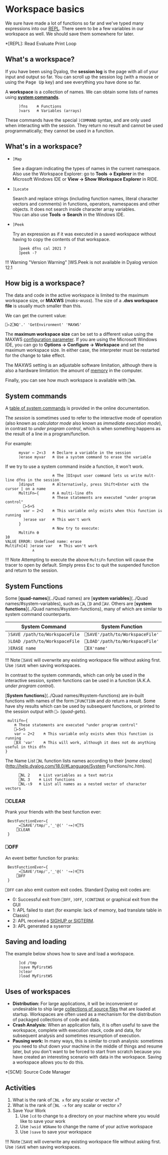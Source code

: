 # Workspace basics
We sure have made a lot of functions so far and we've typed many expressions into our [REPL](https://en.wikipedia.org/wiki/Read%E2%80%93eval%E2%80%93print_loop). There seem to be a few variables in our workspace as well. We should save them somewhere for later.

*[REPL]: Read Evaluate Print Loop

## What's a workspace?
If you have been using Dyalog, the **session log** is the page with all of your input and output so far. You can scroll up the session log (with a mouse or using the <kbd>Page Up</kbd> key) and see everything you have done so far.

A **workspace** is a collection of names. We can obtain some lists of names using <a target="_blank" href="http://help.dyalog.com/latest/#Language/System%20Commands/Introduction.htm?Highlight=System%20commands">**system commands**</a>.

```APL
	  )fns    ⍝ Functions
	  )vars   ⍝ Variables (arrays)
```

These commands have the special `)COMMAND` syntax, and are only used when interacting with the session. They return no result and cannot be used programmatically; they cannot be used in a function.

## What's in a workspace?

- `]Map`
	
	See a diagram indicating the types of names in the current namespace.  
	Also use the Workspace Explorer: go to **Tools → Explorer** in the Microsoft Windows IDE or **View → Show Workspace Explorer** in RIDE.

- `]Locate`
	
	Search and replace strings (including function names, literal character vectors and comments) in functions, operators, namespaces and other objects. It does not search inside character array variables.  
	You can also use **Tools → Search** in the Windows IDE.

- `]Peek`
	
	Try an expression as if it was executed in a saved workspace without having to copy the contents of that workspace.

```APL
      ]peek dfns cal 2021 7
      ]peek -?
```

!!! Warning "Version Warning"
	]WS.Peek is not available in Dyalog version 12.1

## How big is a workspace?
The data and code in the active workspace is limited to the maximum workspace size, or **MAXWS** (*maks-wuss*). The size of a **.dws workspace file** is usually much smaller than this.

We can get the current value:
```APL
⎕←2⎕NQ'.' 'GetEnvironment' 'MAXWS'
```

The **maximum workspace size** can be set to a different value using the MAXWS [configuration parameter](https://help.dyalog.com/latest/index.htm#UserGuide/Installation%20and%20Configuration/Configuration%20Parameters.htm). If you are using the Microsoft Windows IDE, you can go to **Options → Configure → Workspace** and set the maximum workspace size. In either case, the interpreter must be restarted for the change to take effect.

The MAXWS setting is an adjustable software limitation, although there is also a hardware limitation: the amount of [memory](https://kb.iu.edu/d/ahtx) in the computer.

Finally, you can see how much workspace is available with `⎕WA`.

## System commands
A [table of system commands](https://help.dyalog.com/latest/index.htm#Language/System%20Commands/Introduction.htm) is provided in the online documentation.

The *session* is sometimes used to refer to the interactive mode of operation (also known as *calculator mode* also known as *immediate execution mode*), in contrast to *under program control*, which is when something happens as the result of a line in a program/function. 

For example:

```APL
      myvar ← 2×⍳3   ⍝ Declare a variable in the session
      )erase myvar   ⍝ Use a system command to erase the variable
```

If we try to use a system command inside a function, it won't work.

```APL
                     ⍝ The ]DInput user command lets us write mult-line dfns in the session
      ]dinput        ⍝ Alternatively, press Shift+Enter with the cursor | on a name
      MultiFn←{      ⍝ A multi-line dfn
                     ⍝ These statements are executed "under program control"
        ⎕←5+5
        var ← 2+2    ⍝ This variable only exists when this function is running
        )erase var   ⍝ This won't work
      }
                     ⍝ Now try to execute:
      MultiFn ⍬
10
VALUE ERROR: Undefined name: erase
MultiFn[4] )erase var   ⍝ This won't work
            ∧
```

!!! Note
	Attempting to execute the above `MultiFn` function will cause the tracer to open by default. Simply press <kbd>Esc</kbd> to quit the suspended function and return to the session.

## System Functions
Some [**quad-names**](../Quad names) are [**system variables**](../Quad names/#system-variables), such as `⎕A`, `⎕D` and `⎕AV`. Others are [**system functions**](../Quad names/#system-functions), many of which are similar to system command counterparts.

|System Command|System Function|
|---|---|
|`)SAVE /path/to/WorkspaceFile`|`⎕SAVE'/path/to/WorkspaceFile'`|
|`)LOAD /path/to/WorkspaceFile`|`⎕LOAD'/path/to/WorkspaceFile'`|
|`)ERASE name`|`⎕EX'name'`|

!!! Note
	<code class='language-APL'>⎕SAVE</code> will overwrite any existing workspace file without asking first. Use <code class='language-APL'>)SAVE</code> when saving workspaces.

In contrast to the system commands, which can only be used in the interactive session, system functions can be used in a function (A.K.A. *under program control*).

[**System functions**](../Quad names/#system-functions) are in-built functions with names of the form `⎕FUNCTION` and *do* return a result. Some have shy results which can be used by subsequent functions, or printed to the session output with `⎕←` (*quad-gets*).

```APL
 multifn←{
    ⍝ These statements are executed "under program control"
    ⎕←5+5
    var ← 2+2    ⍝ This variable only exists when this function is running
    ⎕EX 'var'    ⍝ This will work, although it does not do anything useful in this dfn
}
```

The Name List `⎕NL` function lists names according to their [*name class*](http://help.dyalog.com/18.0/#Language/System Functions/nc.htm).

```APL
	  ⎕NL 2    ⍝ List variables as a text matrix
	  ⎕NL 3    ⍝ List functions
	  ⎕NL-⍳9   ⍝ List all names as a nested vector of character vectors
```

### ⎕CLEAR
Prank your friends with the best function ever:
```APL
 BestFunctionEver←{
     _←⎕SAVE'/tmp/','_'@(' '∘=)⍕⎕TS
     ⎕CLEAR
 }
```

### ⎕OFF
An event better function for pranks:
```APL
 BestFunctionEver←{
     _←⎕SAVE'/tmp/','_'@(' '∘=)⍕⎕TS
     ⎕OFF
 }
```

`⎕OFF` can also emit custom exit codes. Standard Dyalog exit codes are:

- 0: Successful exit from `⎕OFF`, `)OFF`, `)CONTINUE` or graphical exit from the GUI
- 1: APL failed to start (for example: lack of memory, bad translate table in Classic)
- 2: APL received a [SIGHUP or SIGTERM](https://www.gnu.org/software/libc/manual/html_node/Termination-Signals.html).
- 3: APL generated a syserror

## Saving and loading
The example below shows how to save and load a workspace.

```APL
      ]cd /tmp
      )save MyFirstWS
      )clear
      )load MyFirstWS
```

## Uses of workspaces

- **Distribution:** For large applications, it will be inconvenient or undesirable to ship large [collections of source files](../Code/#source-code-in-text-files) that are loaded at startup. Workspaces are often used as a mechanism for the distribution of packaged collections of code and data.
- **Crash Analysis:** When an application fails, it is often useful to save the workspace, complete with execution stack, code and data, for subsequent analysis and sometimes resumption of execution.
- **Pausing work:** In many ways, this is similar to crash analysis: sometimes you need to shut down your machine in the middle of things and resume later, but you don't want to be forced to start from scratch because you have created an interesting scenario with data in the workspace. Saving a workspace allows you to do this.

*[SCM]: Source Code Manager

## Activities

1. What is the rank of `⎕NL x` for any scalar or vector `x`?
1. What is the rank of `⎕NL -x` for any scalar or vector `x`?
1. Save Your Work
	1. Use `]cd` to change to a directory on your machine where you would like to save your work
	1. Use `)wsid WSName` to change the name of your active workspace
	1. Use `)save` to save your workspace

!!! Note
	<code class='language-APL'>⎕SAVE</code> will overwrite any existing workspace file without asking first. Use <code class='language-APL'>)SAVE</code> when saving workspaces.
